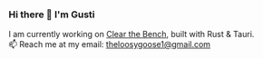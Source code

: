 ### Hi there 👋 I'm Gusti

I am currently working on [Clear the Bench]([https://github.com/theloosygoose/clear-the-bench]), built with Rust & Tauri.
<br>
📫 Reach me at my email: theloosygoose1@gmail.com


<!--
**theloosygoose/theloosygoose** is a ✨ _special_ ✨ repository because its `README.md` (this file) appears on your GitHub profile.

Here are some ideas to get you started:

- 🔭 I’m currently working on ...
- 🌱 I’m currently learning ...
- 👯 I’m looking to collaborate on ...
- 🤔 I’m looking for help with ...
- 💬 Ask me about ...
- 📫 How to reach me: ...
- 😄 Pronouns: ...
- ⚡ Fun fact: ...
-->
